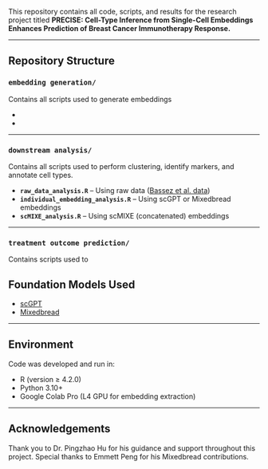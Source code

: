 This repository contains all code, scripts, and results for the research project titled **PRECISE: Cell-Type Inference from Single-Cell Embeddings Enhances Prediction of Breast Cancer Immunotherapy Response.**  

---

## Repository Structure


### `embedding generation/`  
Contains all scripts used to generate embeddings

-
- 

---


### `downstream analysis/`  
Contains all scripts used to perform clustering, identify markers, and annotate cell types. 

- **`raw_data_analysis.R`** – Using raw data ([Bassez et al. data](https://lambrechtslab.sites.vib.be/en/single-cell))
- **`individual_embedding_analysis.R`** – Using scGPT or Mixedbread embeddings
- **`scMIXE_analysis.R`** – Using scMIXE (concatenated) embeddings

---

### `treatment outcome prediction/`
Contains scripts used to 



## Foundation Models Used
- [scGPT](https://github.com/bowang-lab/scGPT)
- [Mixedbread](https://www.mixedbread.com/docs/inference/embedding)

---

## Environment  
Code was developed and run in:
- R (version ≥ 4.2.0)
- Python 3.10+
- Google Colab Pro (L4 GPU for embedding extraction)

--- 

## Acknowledgements
Thank you to Dr. Pingzhao Hu for his guidance and support throughout this project. 
Special thanks to Emmett Peng for his Mixedbread contributions.


